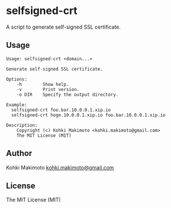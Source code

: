 # selfsigned-crt

A script to generate self-signed SSL certificate.

## Usage

```
Usage: selfsigned-crt <domain...>

Generate self-signed SSL certificate.

Options:
    -h        Show help.
    -v        Print version.
    -o DIR    Specify the output directory.

Example:
  selfsigned-crt foo.bar.10.0.0.1.xip.io
  selfsigned-crt hoge.10.0.0.1.xip.io foo.bar.10.0.0.1.xip.io

Description:
    Copyright (c) Kohki Makimoto <kohki.makimoto@gmail.com>
    The MIT License (MIT)
```

## Author

Kohki Makimoto <kohki.makimoto@gmail.com>

## License

The MIT License (MIT)
